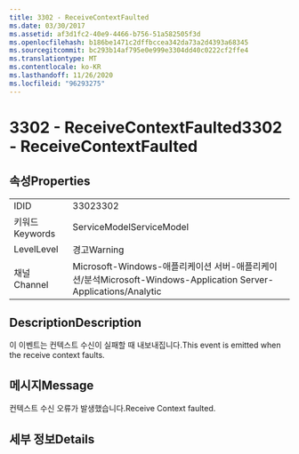 ```yaml
---
title: 3302 - ReceiveContextFaulted
ms.date: 03/30/2017
ms.assetid: af3d1fc2-40e9-4466-b756-51a582505f3d
ms.openlocfilehash: b186be1471c2dffbccea342da73a2d4393a68345
ms.sourcegitcommit: bc293b14af795e0e999e3304dd40c0222cf2ffe4
ms.translationtype: MT
ms.contentlocale: ko-KR
ms.lasthandoff: 11/26/2020
ms.locfileid: "96293275"
---
```

# <a name="3302---receivecontextfaulted"></a><span data-ttu-id="02d74-102">3302 - ReceiveContextFaulted</span><span class="sxs-lookup"><span data-stu-id="02d74-102">3302 - ReceiveContextFaulted</span></span>

## <a name="properties"></a><span data-ttu-id="02d74-103">속성</span><span class="sxs-lookup"><span data-stu-id="02d74-103">Properties</span></span>  
  
|||  
|-|-|  
|<span data-ttu-id="02d74-104">ID</span><span class="sxs-lookup"><span data-stu-id="02d74-104">ID</span></span>|<span data-ttu-id="02d74-105">3302</span><span class="sxs-lookup"><span data-stu-id="02d74-105">3302</span></span>|  
|<span data-ttu-id="02d74-106">키워드</span><span class="sxs-lookup"><span data-stu-id="02d74-106">Keywords</span></span>|<span data-ttu-id="02d74-107">ServiceModel</span><span class="sxs-lookup"><span data-stu-id="02d74-107">ServiceModel</span></span>|  
|<span data-ttu-id="02d74-108">Level</span><span class="sxs-lookup"><span data-stu-id="02d74-108">Level</span></span>|<span data-ttu-id="02d74-109">경고</span><span class="sxs-lookup"><span data-stu-id="02d74-109">Warning</span></span>|  
|<span data-ttu-id="02d74-110">채널</span><span class="sxs-lookup"><span data-stu-id="02d74-110">Channel</span></span>|<span data-ttu-id="02d74-111">Microsoft-Windows-애플리케이션 서버-애플리케이션/분석</span><span class="sxs-lookup"><span data-stu-id="02d74-111">Microsoft-Windows-Application Server-Applications/Analytic</span></span>|  
  
## <a name="description"></a><span data-ttu-id="02d74-112">Description</span><span class="sxs-lookup"><span data-stu-id="02d74-112">Description</span></span>  

 <span data-ttu-id="02d74-113">이 이벤트는 컨텍스트 수신이 실패할 때 내보내집니다.</span><span class="sxs-lookup"><span data-stu-id="02d74-113">This event is emitted when the receive context faults.</span></span>  
  
## <a name="message"></a><span data-ttu-id="02d74-114">메시지</span><span class="sxs-lookup"><span data-stu-id="02d74-114">Message</span></span>  

 <span data-ttu-id="02d74-115">컨텍스트 수신 오류가 발생했습니다.</span><span class="sxs-lookup"><span data-stu-id="02d74-115">Receive Context faulted.</span></span>  
  
## <a name="details"></a><span data-ttu-id="02d74-116">세부 정보</span><span class="sxs-lookup"><span data-stu-id="02d74-116">Details</span></span>
